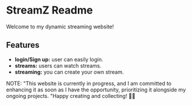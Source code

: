 # StreamZ Readme

Welcome to my dynamic streaming website!

## Features

- **login/Sign up:** user can easily login.
- **streams:** users can watch streams.
- **streaming:** you can create your own stream.
  
NOTE:
"This website is currently in progress, and I am committed to enhancing it as soon as I have the opportunity, prioritizing it alongside my ongoing projects.
"Happy creating and collecting! 🎨🚀

